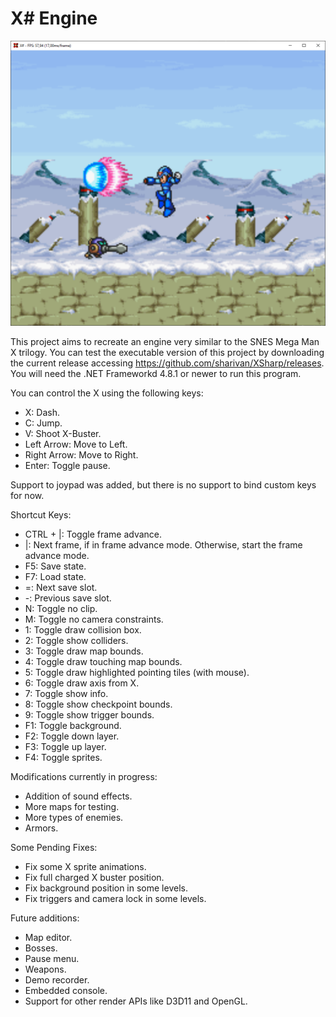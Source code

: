 # **X# Engine**

![](XSharp.png)

This project aims to recreate an engine very similar to the SNES Mega Man X trilogy. You can test the executable version of this project by downloading the current release accessing https://github.com/sharivan/XSharp/releases. You will need the .NET Frameworkd 4.8.1 or newer to run this program.

You can control the X using the following keys:

  - X: Dash.
  - C: Jump.
  - V: Shoot X-Buster.
  - Left Arrow: Move to Left.
  - Right Arrow: Move to Right.
  - Enter: Toggle pause.

Support to joypad was added, but there is no support to bind custom keys for now.

Shortcut Keys:

  - CTRL + |: Toggle frame advance.
  - |: Next frame, if in frame advance mode. Otherwise, start the frame advance mode.
  - F5: Save state.
  - F7: Load state.
  - =: Next save slot.
  - -: Previous save slot.
  - N: Toggle no clip.
  - M: Toggle no camera constraints.
  - 1: Toggle draw collision box.
  - 2: Toggle show colliders.
  - 3: Toggle draw map bounds.
  - 4: Toggle draw touching map bounds.
  - 5: Toggle draw highlighted pointing tiles (with mouse).
  - 6: Toggle draw axis from X.
  - 7: Toggle show info.
  - 8: Toggle show checkpoint bounds.
  - 9: Toggle show trigger bounds.
  - F1: Toggle background.
  - F2: Toggle down layer.
  - F3: Toggle up layer.
  - F4: Toggle sprites.

Modifications currently in progress:

- Addition of sound effects.
- More maps for testing.
- More types of enemies.
- Armors.

Some Pending Fixes:

- Fix some X sprite animations.
- Fix full charged X buster position.
- Fix background position in some levels.
- Fix triggers and camera lock in some levels.

Future additions:

- Map editor.
- Bosses.
- Pause menu.
- Weapons.
- Demo recorder.
- Embedded console.
- Support for other render APIs like D3D11 and OpenGL.

